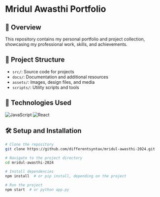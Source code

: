 # Mridul Awasthi Portfolio

## 🌟 Overview

This repository contains my personal portfolio and project collection, showcasing my professional work, skills, and achievements.

## 📂 Project Structure

- `src/`: Source code for projects
- `docs/`: Documentation and additional resources
- `assets/`: Images, design files, and media
- `scripts/`: Utility scripts and tools

## 🚀 Technologies Used

![JavaScript](https://img.shields.io/badge/JavaScript-F7DF1E?style=for-the-badge&logo=javascript&logoColor=black)
![React](https://img.shields.io/badge/React-20232A?style=for-the-badge&logo=react&logoColor=61DAFB)

## 🛠 Setup and Installation

```bash
# Clone the repository
git clone https://github.com/differentsyntax/mridul-awasthi-2024.git

# Navigate to the project directory
cd mridul-awasthi-2024

# Install dependencies
npm install  # or pip install, depending on the project

# Run the project
npm start  # or python app.py
```

